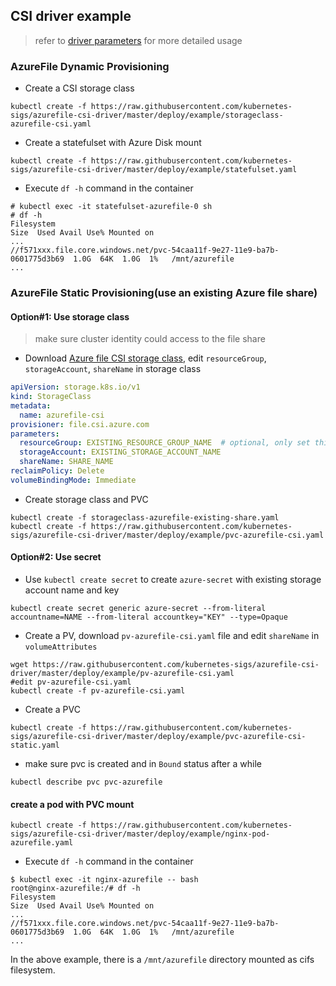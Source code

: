 ## CSI driver example
> refer to [driver parameters](../../docs/driver-parameters.md) for more detailed usage

### AzureFile Dynamic Provisioning
 - Create a CSI storage class
```console
kubectl create -f https://raw.githubusercontent.com/kubernetes-sigs/azurefile-csi-driver/master/deploy/example/storageclass-azurefile-csi.yaml
```

 - Create a statefulset with Azure Disk mount
```
kubectl create -f https://raw.githubusercontent.com/kubernetes-sigs/azurefile-csi-driver/master/deploy/example/statefulset.yaml
```

 - Execute `df -h` command in the container
```
# kubectl exec -it statefulset-azurefile-0 sh
# df -h
Filesystem                                                                Size  Used Avail Use% Mounted on
...
//f571xxx.file.core.windows.net/pvc-54caa11f-9e27-11e9-ba7b-0601775d3b69  1.0G  64K  1.0G  1%   /mnt/azurefile
...
```

### AzureFile Static Provisioning(use an existing Azure file share)
#### Option#1: Use storage class
> make sure cluster identity could access to the file share
 - Download [Azure file CSI storage class](https://raw.githubusercontent.com/kubernetes-sigs/azurefile-csi-driver/master/deploy/example/storageclass-azurefile-existing-share.yaml), edit `resourceGroup`, `storageAccount`, `shareName` in storage class
```yaml
apiVersion: storage.k8s.io/v1
kind: StorageClass
metadata:
  name: azurefile-csi
provisioner: file.csi.azure.com
parameters:
  resourceGroup: EXISTING_RESOURCE_GROUP_NAME  # optional, only set this when storage account is not in the same resource group as agent node
  storageAccount: EXISTING_STORAGE_ACCOUNT_NAME
  shareName: SHARE_NAME
reclaimPolicy: Delete
volumeBindingMode: Immediate
```

 - Create storage class and PVC
```console
kubectl create -f storageclass-azurefile-existing-share.yaml
kubectl create -f https://raw.githubusercontent.com/kubernetes-sigs/azurefile-csi-driver/master/deploy/example/pvc-azurefile-csi.yaml
```

#### Option#2: Use secret
 - Use `kubectl create secret` to create `azure-secret` with existing storage account name and key
```console
kubectl create secret generic azure-secret --from-literal accountname=NAME --from-literal accountkey="KEY" --type=Opaque
```

 - Create a PV, download `pv-azurefile-csi.yaml` file and edit `shareName` in `volumeAttributes`
```console
wget https://raw.githubusercontent.com/kubernetes-sigs/azurefile-csi-driver/master/deploy/example/pv-azurefile-csi.yaml
#edit pv-azurefile-csi.yaml
kubectl create -f pv-azurefile-csi.yaml
```

 - Create a PVC
```console
kubectl create -f https://raw.githubusercontent.com/kubernetes-sigs/azurefile-csi-driver/master/deploy/example/pvc-azurefile-csi-static.yaml
```

 - make sure pvc is created and in `Bound` status after a while
```console
kubectl describe pvc pvc-azurefile
```

#### create a pod with PVC mount
```console
kubectl create -f https://raw.githubusercontent.com/kubernetes-sigs/azurefile-csi-driver/master/deploy/example/nginx-pod-azurefile.yaml
```

 - Execute `df -h` command in the container
```console
$ kubectl exec -it nginx-azurefile -- bash
root@nginx-azurefile:/# df -h
Filesystem                                                                Size  Used Avail Use% Mounted on
...
//f571xxx.file.core.windows.net/pvc-54caa11f-9e27-11e9-ba7b-0601775d3b69  1.0G  64K  1.0G  1%   /mnt/azurefile
...
```
In the above example, there is a `/mnt/azurefile` directory mounted as cifs filesystem.

